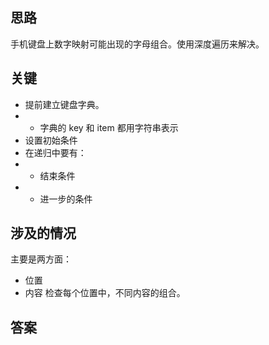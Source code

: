 ## 思路
手机键盘上数字映射可能出现的字母组合。使用深度遍历来解决。

## 关键
+ 提前建立键盘字典。
+ + 字典的 key 和 item 都用字符串表示
+ 设置初始条件
+ 在递归中要有：
+ + 结束条件
+ + 进一步的条件


## 涉及的情况
主要是两方面：
+ 位置
+ 内容
检查每个位置中，不同内容的组合。

## 答案
